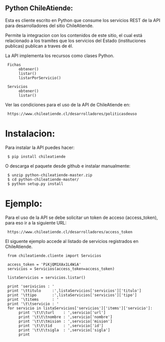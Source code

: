 Python ChileAtiende:
--------------------
Esta es cliente escrito en Python que consume los servicios REST de la API para desarrolladores del sitio ChileAtiende.

Permite la integracion con los contenidos de este sitio, el cual está relacionado a los tramites que los servicios del Estado (instituciones publicas) publican a traves de él.

La API implementa los recursos como clases Python.

     Fichas
          obtener()
          listar()
          listarPorServicio()

     Servicios
          obtener()
          listar()

Ver las condiciones para el uso de la API de ChileAtiende en:

     https://www.chileatiende.cl/desarrolladores/politicasdeuso

Instalacion:
============

Para instalar la API puedes hacer:

     $ pip install chileatiende

O descarga el paquete desde github e instalar manualmente:

     $ unzip python-chileatiende-master.zip
     $ cd python-chileatiende-master/
     $ python setup.py install

Ejemplo:
========

Para el uso de la API se debe solicitar un token de acceso (access_token), para eso ir a la siguiente URL: 

     https://www.chileatiende.cl/desarrolladores/access_token

El siguente ejemplo accede al listado de servicios registrados en ChileAtiende.

     from chileatiende.cliente import Servicios
     
     access_token = 'PiKjQM1XAx1L4WiA'
     servicios = Servicios(access_token=access_token)
     
     listaServicios = servicios.listar()
     
     print 'serivicios : '
     print '\ttitulo     :',listaServicios['servicios']['titulo']
     print '\ttipo       :',listaServicios['servicios']['tipo']
     print '\titems      : '
     print '\t\tservicio : '
     for servicio in listaServicios['servicios']['items']['servicio']:
          print '\t\t\turl    : ',servicio['url']
          print '\t\t\tnombre : ',servicio['nombre']
          print '\t\t\tmision : ',servicio['mision']
          print '\t\t\tid     : ',servicio['id']
          print '\t\t\tsigla  : ',servicio['sigla']
          print

